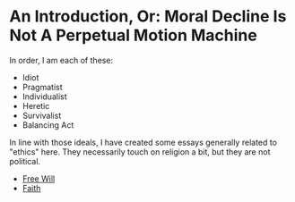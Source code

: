 # An Introduction, Or: Moral Decline Is Not A Perpetual Motion Machine

In order, I am each of these:

- Idiot
- Pragmatist
- Individualist
- Heretic
- Survivalist
- Balancing Act

In line with those ideals, I have created some essays generally related to "ethics" here. They necessarily touch on religion a bit, but they are not political.

- [Free Will](./FreeWill.md)
- [Faith](./Faith.md)